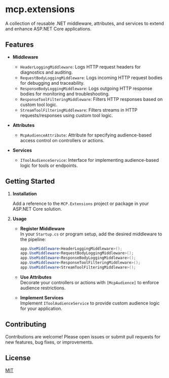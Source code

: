 # mcp.extensions

A collection of reusable .NET middleware, attributes, and services to extend and enhance ASP.NET Core applications.

## Features

- **Middleware**
  - `HeaderLoggingMiddleware`: Logs HTTP request headers for diagnostics and auditing.
  - `RequestBodyLoggingMiddleware`: Logs incoming HTTP request bodies for debugging and traceability.
  - `ResponseBodyLoggingMiddleware`: Logs outgoing HTTP response bodies for monitoring and troubleshooting.
  - `ResponseToolFilteringMiddleware`: Filters HTTP responses based on custom tool logic.
  - `StreamToolFilteringMiddleware`: Filters streams in HTTP requests/responses using custom tool logic.

- **Attributes**
  - `McpAudienceAttribute`: Attribute for specifying audience-based access control on controllers or actions.

- **Services**
  - `IToolAudienceService`: Interface for implementing audience-based logic for tools or endpoints.

## Getting Started

1. **Installation**

   Add a reference to the `MCP.Extensions` project or package in your ASP.NET Core solution.

2. **Usage**

   - **Register Middleware**  
     In your `Startup.cs` or program setup, add the desired middleware to the pipeline:
     ```csharp
     app.UseMiddleware<HeaderLoggingMiddleware>();
     app.UseMiddleware<RequestBodyLoggingMiddleware>();
     app.UseMiddleware<ResponseBodyLoggingMiddleware>();
     app.UseMiddleware<ResponseToolFilteringMiddleware>();
     app.UseMiddleware<StreamToolFilteringMiddleware>();
     ```

   - **Use Attributes**  
     Decorate your controllers or actions with `[McpAudience]` to enforce audience restrictions.

   - **Implement Services**  
     Implement `IToolAudienceService` to provide custom audience logic for your application.

## Contributing

Contributions are welcome! Please open issues or submit pull requests for new features, bug fixes, or improvements.

## License

[MIT](LICENSE)
